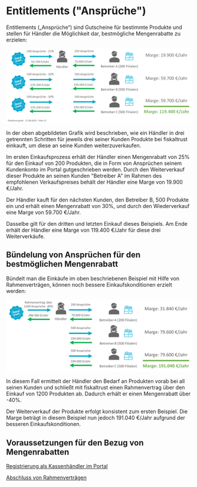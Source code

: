 # Entitlements ("Ansprüche")

Entitlements („Ansprüche“) sind Gutscheine für bestimmte Produkte und stellen für Händler die Möglichkeit dar, bestmögliche Mengenrabatte zu erzielen:

![entitlements-1](media/entitlements-1.png)

In der oben abgebildeten Grafik wird beschrieben, wie ein Händler in drei getrennten Schritten für jeweils drei seiner Kunden Produkte bei fiskaltrust einkauft, um diese an seine Kunden weiterzuverkaufen.

Im ersten Einkaufsprozess erhält der Händler einen Mengenrabatt von 25% für den Einkauf von 200 Produkten, die in Form von Ansprüchen seinem Kundenkonto im Portal gutgeschrieben werden. Durch den Weiterverkauf dieser Produkte an seinen Kunden "Betreiber A" im Rahmen des empfohlenen Verkaufspreises behält der Händler eine Marge von 19.900 €/Jahr.

Der Händler kauft für den nächsten Kunden, den Betreiber B, 500 Produkte ein und erhält einen Mengenrabatt von 30%, und durch den Wiederverkauf eine Marge von 59.700 €/Jahr.

Dasselbe gilt für den dritten und letzten Einkauf dieses Beispiels. Am Ende erhält der Händler eine Marge von 119.400 €/Jahr für diese drei Weiterverkäufe.

## Bündelung von Ansprüchen für den bestmöglichen Mengenrabatt

Bündelt man die Einkäufe im oben beschriebenen Beispiel mit Hilfe von Rahmenverträgen, können noch bessere Einkaufskonditionen erzielt werden:

![entitlements-2](media/entitlements-2.png)

In diesem Fall ermittelt der Händler den Bedarf an Produkten vorab bei all seinen Kunden und schließt mit fiskaltrust einen Rahmenvertrag über den Einkauf von 1200 Produkten ab. Dadurch erhält er einen Mengenrabatt über -40%.

Der Weiterverkauf der Produkte erfolgt konsistent zum ersten Beispiel. Die Marge beträgt in diesem Beispiel nun jedoch 191.040 €/Jahr aufgrund der besseren Einkaufskonditionen.

## Voraussetzungen für den Bezug von Mengenrabatten

[Registrierung als Kassenhändler im Portal](voraussetzungen-einkauf.md)

[Abschluss von Rahmenverträgen](01-purchase-agreement.md)